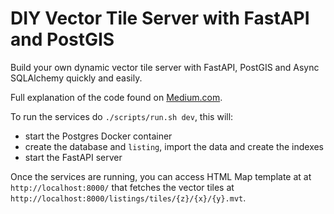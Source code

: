 # DIY Vector Tile Server with FastAPI and PostGIS

Build your own dynamic vector tile server with FastAPI, PostGIS and Async SQLAlchemy quickly and easily.

Full explanation of the code found on [Medium.com](https://medium.com/@lawsontaylor/diy-vector-tile-server-with-postgis-and-fastapi-b8514c95267c).

To run the services do `./scripts/run.sh dev`, this will:

- start the Postgres Docker container
- create the database and `listing`, import the data and create the indexes
- start the FastAPI server

Once the services are running, you can access HTML Map template at at `http://localhost:8000/` that fetches the vector tiles at `http://localhost:8000/listings/tiles/{z}/{x}/{y}.mvt`.